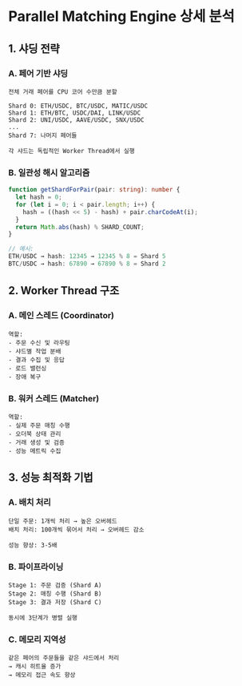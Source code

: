 # Parallel Matching Engine 상세 분석

## 1. 샤딩 전략

### A. 페어 기반 샤딩
```
전체 거래 페어를 CPU 코어 수만큼 분할

Shard 0: ETH/USDC, BTC/USDC, MATIC/USDC
Shard 1: ETH/BTC, USDC/DAI, LINK/USDC  
Shard 2: UNI/USDC, AAVE/USDC, SNX/USDC
...
Shard 7: 나머지 페어들

각 샤드는 독립적인 Worker Thread에서 실행
```

### B. 일관성 해시 알고리즘
```typescript
function getShardForPair(pair: string): number {
  let hash = 0;
  for (let i = 0; i < pair.length; i++) {
    hash = ((hash << 5) - hash) + pair.charCodeAt(i);
  }
  return Math.abs(hash) % SHARD_COUNT;
}

// 예시:
ETH/USDC → hash: 12345 → 12345 % 8 = Shard 5
BTC/USDC → hash: 67890 → 67890 % 8 = Shard 2
```

## 2. Worker Thread 구조

### A. 메인 스레드 (Coordinator)
```
역할:
- 주문 수신 및 라우팅
- 샤드별 작업 분배  
- 결과 수집 및 응답
- 로드 밸런싱
- 장애 복구
```

### B. 워커 스레드 (Matcher)  
```
역할:
- 실제 주문 매칭 수행
- 오더북 상태 관리
- 거래 생성 및 검증
- 성능 메트릭 수집
```

## 3. 성능 최적화 기법

### A. 배치 처리
```
단일 주문: 1개씩 처리 → 높은 오버헤드
배치 처리: 100개씩 묶어서 처리 → 오버헤드 감소

성능 향상: 3-5배
```

### B. 파이프라이닝
```
Stage 1: 주문 검증 (Shard A)
Stage 2: 매칭 수행 (Shard B)  
Stage 3: 결과 저장 (Shard C)

동시에 3단계가 병렬 실행
```

### C. 메모리 지역성
```
같은 페어의 주문들을 같은 샤드에서 처리
→ 캐시 히트율 증가
→ 메모리 접근 속도 향상
```